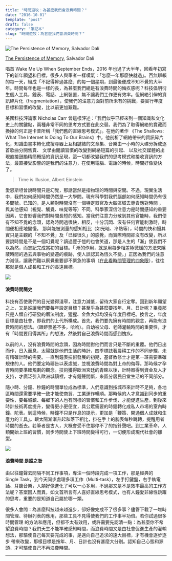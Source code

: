 ```yaml
---
title: "時間遊牧：為甚麼我們會浪費時間？"
date: "2016-10-01"
template: "post"
draft: false
category: "筆記本"
slug: "時間遊牧：為甚麼我們會浪費時間？"
---
```


![The Persistence of Memory, Salvador Dalí](media/f6287-1dk99wq6ninhklssjsepn7w.jpeg)

[The Persistence of Memory](https://en.wikipedia.org/wiki/The_Persistence_of_Memory), Salvador Dalí

唱首 Wake Me Up When September Ends，2016 年也過了大半年，回看年初寫下的新年願望和目標，很多人與筆者一樣嘆氣：「怎麼一年那麼快就過」。百無聊賴的每一天，組成「不記得幹過甚麼」的每一個星期，到最後便成不知不覺的大半年。時間每年也是一樣的長，為甚麼我們總是有浪費時間的悔疚感呢？科技倡明衍生個人工具，鐘表、電話、上網裝置，無不讓我們工作更有效率。但網絡引伸的資訊碎片化（fragmentation），使我們的注意力面對前所未有的挑戰，要實行年度目標和習慣的改變，比以前更加艱難。

美國科技評論家 Nicholas Carr 曾這樣評述：「我們似乎已經來到一個知識和文化史上的關鍵點，兩種非常不同的思考方式要在此交替。我們為了取得網絡的寶藏而換掉的何正是卡普所稱「我們舊的直線思考模式」。在他的著作 《The Shallows: What The Internet Is Doing To Our Brains》中，他剖析了網絡帶來的資訊碎片化，知識由書本轉化成搜尋器上互相鍵結的文章集、音樂由一小時的大碟分拆成逐首歌曲分開售賣、 文學由閱讀習慣的改變到網絡短篇的引起、 以及社交媒體的出現直接鼓勵精簡概括的資訊呈現，這一切都改變我們的思考模式和接收資訊的方法，最直接受影響的是我們的注意力，在使用電腦、電話的時候，時間好像變快了。

> Time is Illusion, Albert Einstein

愛恩斯坦曾說時間只是幻覺，那話當然是指物理的時間與空間。不過，現實生活中，我們如何感知時間仍然是一大學問。現有科學對我們腦部如何感知時間仍有很多問號。已知的，是人類對時間沒有一個特定器官及大腦區域去專責應對時間 ，與其他感知（視覺、觸覺、味覺等等）不同。科學家深信注意力是時間感知的重要因素，它會影響我們對時間長短的感知。當我們注意力分散到其他官能時，我們便有不知不覺的念頭，認為時間過很快，相反，十分沉悶、沒有任何官能刺激時，時間便相應地變慢。 那與能被測量的感知相比（如光暗、冷熱等），時間的快和慢其實只是主觀的「不知不覺」及「已經很久」的感覺，而實際時間卻沒有改變，所以要說時間是不是一個幻覺呢？讀過豐子愷的也會笑道，那是人生的「漸」使我們不以為然，而忘記完成當初的目標。「 漸的作用，就是用每步相差極微緩的方法來隱蔽時間的過去與事物的變遷的痕跡，使人誤認其為恆久不變。」正因為我們的注意力減低，讓我們難以察覺重要卻不緊急的事項（[在此看時間管理的四象限](https://czarto.com/2012/04/24/four-quadrants-of-time/)），往往那就是個人成長和工作的長遠目標。

![](media/7ca2b-0uuufqk8uyhcpncyi.jpeg)

#### 浪費時間簡史

科技有否使我們的目光變得淺窄，注意力減低，留待大家自行定奪。回到新年願望之上，又是誰讓我們要每年設定目標？甚至乎為甚麼要按年、月、日計呢？畢竟那只是人類自行研發的曆法制度，猩猩、金魚大抵均沒有年度目標吧。換言之，年度目標是由社會，即我們的上代所構成。首先，我們要先擁有時間的觀念，再能有浪費時間的想法。（跟鎅票差不多，哈哈）。自幼被父母、老師灌輸時間的重要性，才有「時間要用得其所」的想法，然後對自己浪費時間而感到愧疚。

以前的人，沒有浪費時間的念頭，因為時間對他們而言只是不斷的重覆。他們日出而作，日入而息，太陽就是他們生活的時計，四季標誌著農耕工作的不同步驟，未有精確計時的需要。一直到鐘表技術發展的初期，基督教修士才是第一班需要準確規律的人。他們要定時禱告以表䖍誠，並視浪費時間為對上帝的侮辱。那時候才孕育時間要準確規劃的觀念。技術獲得歐洲宮廷的青睞以後，計時器得到資金及人才支持，才廣泛引入歐洲城鎮裡，才有鐘聲間斷，來區分居民日堂生活的不同部分。

隨小時、分鐘、秒鐘的時間單位成為標準，人們意識到按城市來計時不足夠，各地區時間還需要準確一致才能使商貿、工業運作暢順。那時候的人才意識到同步的重要性，要每城鎮、每鄉下的人也有同樣的習慣和工作步伐，才能促進生產。到後來時計技術再度提升，變得更小更便宜，具公眾需要的時鐘轉化成私人市場的室內時鐘、陀表。到這時候，時鐘不只是作息的提示，更加是「鞭策、開通個人成就和生產力的工具」。跟太陽漸漸升起和落下相比，掛在手上的腕表每秒跳轉，提醒用者時間的逝去。若筆者是古人，大概會受不住那停不了的指針聲吧。到工業革命，人類開始上班的習慣，同步時間使上下班時間變得可行，一切便形成現代社會的雛型。

![](media/5f63a-0eztq2e9iapg0a_as.jpg)

#### 浪費時間 是誰之咎

由以往鐘聲去間隔不同工作事項，專注一個時段完成一項工作，那是經典的 Single Task，到今天同步處理多項工作（Multi-task），左手打鍵盤，右手執電話、耳聽音樂，人類好像進化了可以一心多用，不過那又是不是效率最高的工作方法呢？答案因人而異，如文首所言有人喜好直線思考模式，也有人鐘愛非線性跳躍的思考，重要的是知道自己屬於哪一類。

很多人會問：為甚麼科技越來越進步，卻好像完成不了很多事？儘管下載了一堆時間管理、待辦列表的應用，那些工具不見得使我們的工作事半功倍。若你試過很多時間管理 的方法和應用，但都不太有效用，或許需要先認清一點：為甚麼你不希望浪費時間？我們天生不能準確感知時間，而浪費時間又是由社會促進生產的灌輸想法，那驅使自己每天要完成的事，是邁向自己追求的遠大目標，才有機會逐步逐步 帶來改變，那樣目標是按年、月、日計也沒有甚麼大分別。認知自己心態和源頭，才可驅使自己不再浪費時間。

---
